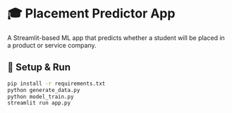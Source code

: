 # 🎓 Placement Predictor App

A Streamlit-based ML app that predicts whether a student will be placed in a product or service company.

## 🔧 Setup & Run

```bash
pip install -r requirements.txt
python generate_data.py
python model_train.py
streamlit run app.py
